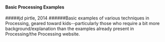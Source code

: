 #### Basic Processing Examples
#####jd pirtle, 2014
######Basic examples of various techniques in Processing, geared toward kids--particularly those who require a bit more background/explanation than the examples already present in Processing/the Processing website.
